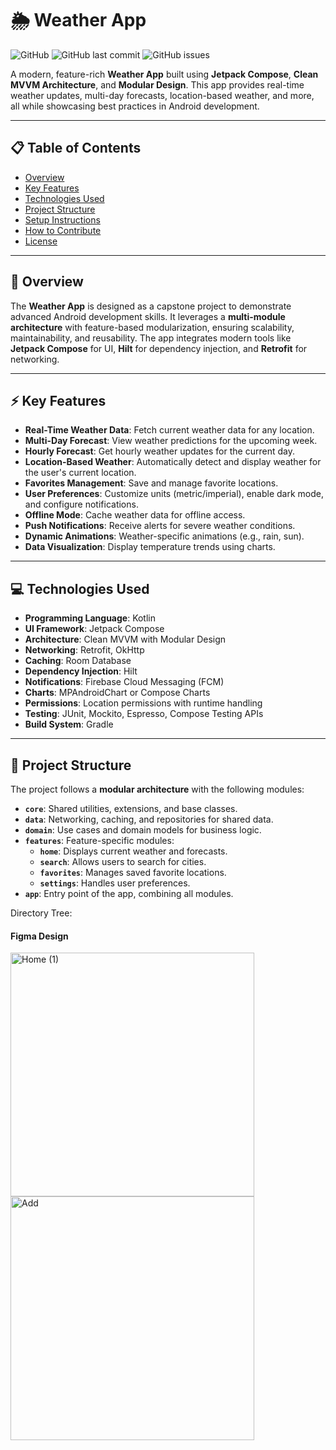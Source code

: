 # 🌦️ Weather App

![GitHub](https://img.shields.io/github/license/yourusername/weather-app) ![GitHub last commit](https://img.shields.io/github/last-commit/yourusername/weather-app) ![GitHub issues](https://img.shields.io/github/issues/yourusername/weather-app)

A modern, feature-rich **Weather App** built using **Jetpack Compose**, **Clean MVVM Architecture**, and **Modular Design**. This app provides real-time weather updates, multi-day forecasts, location-based weather, and more, all while showcasing best practices in Android development.

---

## 📋 Table of Contents

- [Overview](#overview)
- [Key Features](#key-features)
- [Technologies Used](#technologies-used)
- [Project Structure](#project-structure)
- [Setup Instructions](#setup-instructions)
- [How to Contribute](#how-to-contribute)
- [License](#license)

---

## 🌟 Overview

The **Weather App** is designed as a capstone project to demonstrate advanced Android development skills. It leverages a **multi-module architecture** with feature-based modularization, ensuring scalability, maintainability, and reusability. The app integrates modern tools like **Jetpack Compose** for UI, **Hilt** for dependency injection, and **Retrofit** for networking.

---

## ⚡ Key Features

- **Real-Time Weather Data**: Fetch current weather data for any location.
- **Multi-Day Forecast**: View weather predictions for the upcoming week.
- **Hourly Forecast**: Get hourly weather updates for the current day.
- **Location-Based Weather**: Automatically detect and display weather for the user's current location.
- **Favorites Management**: Save and manage favorite locations.
- **User Preferences**: Customize units (metric/imperial), enable dark mode, and configure notifications.
- **Offline Mode**: Cache weather data for offline access.
- **Push Notifications**: Receive alerts for severe weather conditions.
- **Dynamic Animations**: Weather-specific animations (e.g., rain, sun).
- **Data Visualization**: Display temperature trends using charts.

---

## 💻 Technologies Used

- **Programming Language**: Kotlin
- **UI Framework**: Jetpack Compose
- **Architecture**: Clean MVVM with Modular Design
- **Networking**: Retrofit, OkHttp
- **Caching**: Room Database
- **Dependency Injection**: Hilt
- **Notifications**: Firebase Cloud Messaging (FCM)
- **Charts**: MPAndroidChart or Compose Charts
- **Permissions**: Location permissions with runtime handling
- **Testing**: JUnit, Mockito, Espresso, Compose Testing APIs
- **Build System**: Gradle

---

## 📂 Project Structure

The project follows a **modular architecture** with the following modules:

- **`core`**: Shared utilities, extensions, and base classes.
- **`data`**: Networking, caching, and repositories for shared data.
- **`domain`**: Use cases and domain models for business logic.
- **`features`**: Feature-specific modules:
  - **`home`**: Displays current weather and forecasts.
  - **`search`**: Allows users to search for cities.
  - **`favorites`**: Manages saved favorite locations.
  - **`settings`**: Handles user preferences.
- **`app`**: Entry point of the app, combining all modules.

Directory Tree:
#### Figma Design
<img width="390" alt="Home (1)" src="https://github.com/user-attachments/assets/45e13691-890e-4194-8342-982d9be6b851" />
<img width="390" alt="Add" src="https://github.com/user-attachments/assets/631f9aa3-7a40-407a-8c2e-1ece038f0654" />
